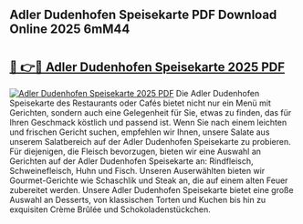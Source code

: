 ## Adler Dudenhofen Speisekarte PDF Download Online 2025 6mM44

# <h2><a href="http://gc8tp2o.nevu.top/?p=Adler+Dudenhofen+Speisekarte">🔗 👉🔴 Adler Dudenhofen Speisekarte 2025 PDF</a></h2>

[![Adler Dudenhofen Speisekarte 2025 PDF](https://i.imgur.com/dBaPXMq.png)](http://gc8tp2o.nevu.top/?p=Adler+Dudenhofen+Speisekarte)
Die Adler Dudenhofen Speisekarte des Restaurants oder Cafés bietet nicht nur ein Menü mit Gerichten, sondern auch eine Gelegenheit für Sie, etwas zu finden, das für Ihren Geschmack köstlich und passend ist. Wenn Sie nach einem leichten und frischen Gericht suchen, empfehlen wir Ihnen, unsere Salate aus unserem Salatbereich auf der Adler Dudenhofen Speisekarte zu probieren. Für diejenigen, die Fleisch bevorzugen, bieten wir eine Auswahl an Gerichten auf der Adler Dudenhofen Speisekarte an: Rindfleisch, Schweinefleisch, Huhn und Fisch. Unseren Auserwählten bieten wir Gourmet-Gerichte wie Schaschlik und Steak an, die auf einem alten Feuer zubereitet werden. Unsere Adler Dudenhofen Speisekarte bietet eine große Auswahl an Desserts, von klassischen Torten und Kuchen bis hin zu exquisiten Crème Brûlée und Schokoladenstückchen.
